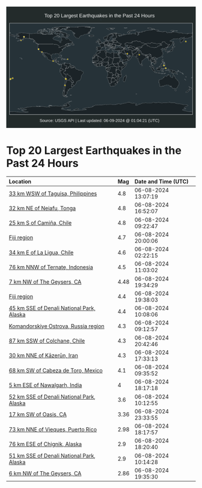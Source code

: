 ![Map](./map.png)

# Top 20 Largest Earthquakes in the Past 24 Hours

| Location | Mag | Date and Time (UTC) |
|:---|:---|:---|
| [33 km WSW of Taguisa, Philippines](https://earthquake.usgs.gov/earthquakes/eventpage/us7000mr6i) | 4.8 | 06-08-2024 13:07:19 |
| [32 km NE of Neiafu, Tonga](https://earthquake.usgs.gov/earthquakes/eventpage/us7000mr7j) | 4.8 | 06-08-2024 16:52:07 |
| [25 km S of Camiña, Chile](https://earthquake.usgs.gov/earthquakes/eventpage/us7000mr54) | 4.8 | 06-08-2024 09:22:47 |
| [Fiji region](https://earthquake.usgs.gov/earthquakes/eventpage/us7000mr8e) | 4.7 | 06-08-2024 20:00:06 |
| [34 km E of La Ligua, Chile](https://earthquake.usgs.gov/earthquakes/eventpage/us7000mr4c) | 4.6 | 06-08-2024 02:22:15 |
| [76 km NNW of Ternate, Indonesia](https://earthquake.usgs.gov/earthquakes/eventpage/us7000mr5u) | 4.5 | 06-08-2024 11:03:02 |
| [7 km NW of The Geysers, CA](https://earthquake.usgs.gov/earthquakes/eventpage/nc75017972) | 4.48 | 06-08-2024 19:34:29 |
| [Fiji region](https://earthquake.usgs.gov/earthquakes/eventpage/us7000mr8d) | 4.4 | 06-08-2024 19:38:03 |
| [45 km SSE of Denali National Park, Alaska](https://earthquake.usgs.gov/earthquakes/eventpage/ak0247crzl8l) | 4.4 | 06-08-2024 10:08:06 |
| [Komandorskiye Ostrova, Russia region](https://earthquake.usgs.gov/earthquakes/eventpage/us7000mr56) | 4.3 | 06-08-2024 09:12:57 |
| [87 km SSW of Colchane, Chile](https://earthquake.usgs.gov/earthquakes/eventpage/us7000mr8k) | 4.3 | 06-08-2024 20:42:46 |
| [30 km NNE of Kāzerūn, Iran](https://earthquake.usgs.gov/earthquakes/eventpage/us7000mr7r) | 4.3 | 06-08-2024 17:33:13 |
| [68 km SW of Cabeza de Toro, Mexico](https://earthquake.usgs.gov/earthquakes/eventpage/us7000mr57) | 4.1 | 06-08-2024 09:35:52 |
| [5 km ESE of Nawalgarh, India](https://earthquake.usgs.gov/earthquakes/eventpage/us7000mr80) | 4 | 06-08-2024 18:17:18 |
| [52 km SSE of Denali National Park, Alaska](https://earthquake.usgs.gov/earthquakes/eventpage/ak0247cs0jz4) | 3.6 | 06-08-2024 10:12:55 |
| [17 km SW of Oasis, CA](https://earthquake.usgs.gov/earthquakes/eventpage/ci40617679) | 3.36 | 06-08-2024 23:33:55 |
| [73 km NNE of Vieques, Puerto Rico](https://earthquake.usgs.gov/earthquakes/eventpage/pr71451808) | 2.98 | 06-08-2024 18:17:57 |
| [76 km ESE of Chignik, Alaska](https://earthquake.usgs.gov/earthquakes/eventpage/ak0247cwtpd4) | 2.9 | 06-08-2024 18:20:40 |
| [51 km SSE of Denali National Park, Alaska](https://earthquake.usgs.gov/earthquakes/eventpage/ak0247cs0x61) | 2.9 | 06-08-2024 10:14:28 |
| [6 km NW of The Geysers, CA](https://earthquake.usgs.gov/earthquakes/eventpage/nc75017947) | 2.86 | 06-08-2024 19:35:30 |
